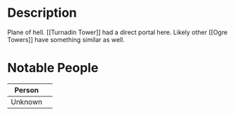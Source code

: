 # Description
Plane of hell. [[Turnadin Tower]] had a direct portal here. Likely other [[Ogre Towers]] have something similar as well.

# Notable People
| Person  |  |
| ------- | ----------- |
| Unknown |             |